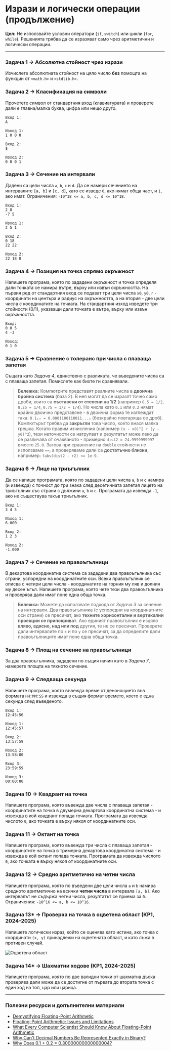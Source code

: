 # Изрази и логически операции (продължение)

**Цел:** Не използвайте условни оператори (`if`, `switch`) или цикли (`for`, `while`). Решенията трябва да се изразяват само чрез аритметични и логически операции.

---

### Задача 1 → Абсолютна стойност чрез изрази

Изчислете абсолютната стойност на цяло число **без** помощта на функции от `<math.h>` и `<stdlib.h>`.

### Задача 2 → Класификация на символи

Прочетете символ от стандартния вход (клавиатурата) и проверете дали е главна/малка буква, цифра
или нещо друго.

```
Вход 1:
A

Изход 1:
1 0 0 0

Вход 2:
$

Изход 2:
0 0 0 1
```

### Задача 3 → Сечение на интервали

Дадени са цели числа `a`, `b`, `c` и `d`. Да се намери сечението на интервалите `[a, b]` и `[c, d]`, като се изведе `0`, ако нямат обща част, и `1`, ако имат. Ограничения: `-10^18 <= a, b, c, d <= 10^18`.

```
Вход 1:
2 8
-7 5

Изход 1:
2 5 1

Вход 2:
0 18
22 22

Изход 2:
22 18 0
```

### Задача 4 → Позиция на точка спрямо окръжност

Напишете програма, която по зададени окръжност и точка определя дали точката се намира вътре, върху или извън окръжността. На първия ред от стандартния вход се подават три цели числа `x0`, `y0`, `r` - координати на центъра и радиус на окръжността, а на втория - две цели числа с координатите на точката. На стандартния изход изведете три стойности (0/1), указващи дали точката е вътре, върху или извън окръжността.

```
Вход:
0 0 5
4 -3

Изход:
0 1 0
```

### Задача 5 → Сравнение с толеранс при числа с плаваща запетая

Същата като *Задача 4*, единствено с разликата, че въведените числа са с плаваща запетая. Помислете как бихте ги сравнявали.

> **Бележка:** Компютрите представят реалните числа в **двоична бройна система** (база 2). В нея могат да се изразят точно само дроби, които са **съставени от степени на 1/2** (например `0.5 = 1/2`, `0.25 = 1/4`, `0.75 = 1/2 + 1/4`). Но числа като `0.1` или `0.2` нямат крайно двоично представяне - в двоична форма те изглеждат така: `0.1₁₀ = 0.0001100110011...₂` (безкрайно повтаряща се дроб). Компютърът трябва да **закръгли** това число, което внася малка грешка. Когато правим изчисления (например `(x - x0)^2 + (y - y0)^2`), тези неточности се натрупват и резултатът може леко да се различава от очакваното - примерно `dist2 = 24.9999999997` вместо `25.0`. Затова при сравнение на `double` стойности не използваме `==`, а проверяваме дали са **достатъчно близки**, например: `fabs(dist2 - r2) <= 1e-9`.

### Задача 6 → Лице на триъгълник

Да се напише програмата, която по зададени цели числа `a`, `b` и `c` намира (и извежда) с точност до три знака след десетичната запетая лицето на триъгълник със страни с дължини `a`, `b` и `c`. Програмата да извежда `-1`, ако не съществува такъв триъгълник.

```
Вход 1:
3 4 5

Изход 1:
6.000

Вход 2:
1 2 3

Изход 2:
-1.000
```

### Задача 7 → Сечение на правоъгълници

В декартова координатна система са зададени два правоъгълника със страни, успоредни на координатните оси. Всеки правоъгълник се описва с четири цели числа - координатите на горния му ляв и долния му десен ъгъл. Напишете програма, която чете тези два правоъгълника и проверява дали имат поне една обща точка.

> **Бележка:** Можете да използвате подхода от *Задача 3* за сечение на интервали. Два правоъгълника (с успоредни на координатните оси страни) се пресичат, ако **техните хоризонтални и вертикални проекции се припокриват**. Ако единият правоъгълник е изцяло **вляво, вдясно, над или под** другия, те не се пресичат. Проверете дали интервалите по `x` и по `y` се пресичат, за да определите дали правоъгълниците имат поне една обща точка.

### Задача 8 → Площ на сечение на правоъгълници

За два правоъгълника, зададени по същия начин като в *Задача 7*, намерете площта на тяхното сечение.

### Задача 9 → Следваща секунда

Напишете програма, която въвежда време от денонощието във формата `HH:MM:SS` и извежда в същия формат времето, което е една секунда след въведеното.

```
Вход 1:
12:45:56

Изход 1:
12:45:57

Вход 2:
13:57:59

Изход 2:
13:58:00

Вход 3:
23:59:59

Изход 3:
00:00:00
```

### Задача 10 → Квадрант на точка

Напишете програма, която въвежда две числа с плаваща запетая - координатите на точка в двумерна декартова координатна система - и извежда в кой квадрант попада точката. Програмата да извежда числото `0`, ако точката е върху някоя от координатните оси.

### Задача 11 → Октант на точка

Напишете програма, която въвежда три числа с плаваща запетая - координатите на точка в тримерна декартова координатна система - и извежда в кой октант попада точката. Програмата да извежда числото `0`, ако точката е върху някоя от координатните оси.

### Задача 12 → Средно аритметично на четни числа

Напишете програма, която по въведени две цели числа `a` и `b` намира средното аритметично на всички **четни числа** в интервала `[a, b]`. Ако интервалът не съдържа четни числа, резултатът се приема за `0`. Ограничения: `-10^16 <= a, b <= 10^16`.

### Задача 13* → Проверка на точка в оцветена област (КР1, 2024-2025)

Напишете логически израз, който се оценява като истина, ако точка с координати `(x, y)` принадлежи на оцветената област, и като лъжа в противен случай.

![Оцветена област](./figure.png)

### Задача 14* → Шахматни ходове (КР1, 2024-2025)

Напишете програма, която по две валидни точки от шахматна дъска проверява дали може да се достигне от първата до втората точка с един ход на топ, цар или царица.

---

### Полезни ресурси и допълнителни материали

- [Demystifying Floating-Point Arithmetic](https://medium.com/@olivier.s/demystifying-floating-point-arithmetic-why-0-1-0-2-0-3-673b9c4bcf9a)
- [Floating-Point Arithmetic: Issues and Limitations](https://docs.python.org/3/tutorial/floatingpoint.html)
- [What Every Computer Scientist Should Know About Floating-Point Arithmetic](https://docs.oracle.com/cd/E19957-01/806-3568/ncg_goldberg.html)
- [Why Can't Decimal Numbers Be Represented Exactly in Binary?](https://stackoverflow.com/questions/1089018/why-cant-decimal-numbers-be-represented-exactly-in-binary)
- [Why Does 0.1 + 0.2 = 0.30000000000000004?](https://jvns.ca/blog/2023/02/08/why-does-0-1-plus-0-2-equal-0-30000000000000004/)